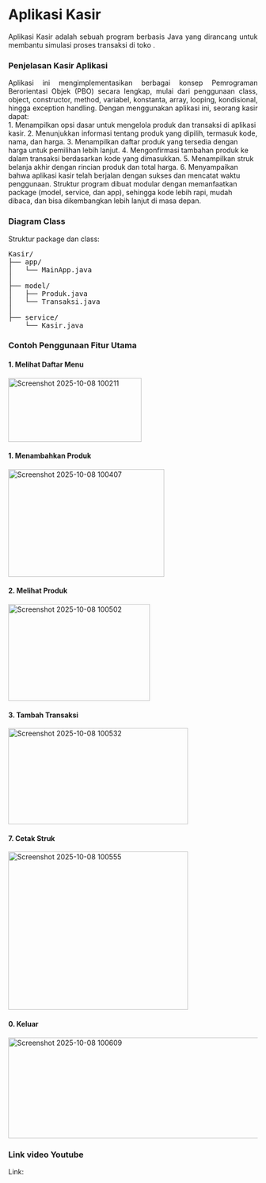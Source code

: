 <h1>Aplikasi Kasir</h1>
<div align="Justify">Aplikasi Kasir  adalah sebuah program berbasis Java yang dirancang untuk membantu simulasi proses transaksi di toko .</div> 
<h3>Penjelasan Kasir Aplikasi</h3>
<div align="Justify">Aplikasi ini mengimplementasikan berbagai konsep Pemrograman Berorientasi Objek (PBO) secara lengkap, mulai dari penggunaan class, object, constructor, method, variabel, konstanta, array, looping, kondisional, hingga exception handling.
Dengan menggunakan aplikasi ini, seorang kasir dapat:</div>
1. Menampilkan opsi dasar untuk mengelola produk dan transaksi di aplikasi kasir.
2. Menunjukkan informasi tentang produk yang dipilih, termasuk kode, nama, dan harga.
3. Menampilkan daftar produk yang tersedia dengan harga untuk pemilihan lebih lanjut.
4. Mengonfirmasi tambahan produk ke dalam transaksi berdasarkan kode yang dimasukkan.
5. Menampilkan struk belanja akhir dengan rincian produk dan total harga.
6. Menyampaikan bahwa aplikasi kasir telah berjalan dengan sukses dan mencatat waktu penggunaan.
 Struktur program dibuat modular dengan memanfaatkan package (model, service, dan app), sehingga kode lebih rapi, mudah dibaca, dan bisa dikembangkan lebih lanjut di masa depan.
<h3>Diagram Class</h3>
Struktur package dan class:
<pre>Kasir/
├── app/
│   └── MainApp.java                
│
├── model/
│   ├── Produk.java                   
│   └── Transaksi.java               
│
├── service/
    └── Kasir.java</pre>
<h3>Contoh Penggunaan Fitur Utama</h3>
<h4>1. Melihat Daftar Menu</h4>
<img width="269" height="129" alt="Screenshot 2025-10-08 100211" src="https://github.com/user-attachments/assets/a2d5bac1-6f31-4bdc-bd91-a12fbfa96267" />
<h4>1. Menambahkan Produk</h4>
<img width="315" height="217" alt="Screenshot 2025-10-08 100407" src="https://github.com/user-attachments/assets/a69792c8-9e7d-482e-82ad-9ad795cd78e4" />
<h4>2. Melihat Produk</h4>
<img width="286" height="195" alt="Screenshot 2025-10-08 100502" src="https://github.com/user-attachments/assets/9fd2ede1-417b-4973-9004-313d20d89938" />
<h4>3. Tambah Transaksi</h4>
<img width="363" height="194" alt="Screenshot 2025-10-08 100532" src="https://github.com/user-attachments/assets/6dfc1b4f-0f67-4aa9-a654-914c7b287855" />
<h4>7. Cetak Struk</h4>
<img width="363" height="319" alt="Screenshot 2025-10-08 100555" src="https://github.com/user-attachments/assets/b49b2801-f378-43d0-8ae2-12ba5c5b8dfe" />
<h4>0. Keluar</h4>
<img width="510" height="203" alt="Screenshot 2025-10-08 100609" src="https://github.com/user-attachments/assets/3f30dd0f-5e76-487f-9b2d-4700fde72317" />
<h3>Link video Youtube</h3>
Link:
